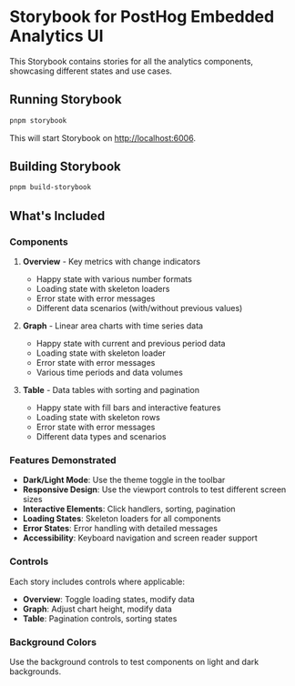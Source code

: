 # Storybook for PostHog Embedded Analytics UI

This Storybook contains stories for all the analytics components, showcasing different states and use cases.

## Running Storybook

```bash
pnpm storybook
```

This will start Storybook on [http://localhost:6006](http://localhost:6006).

## Building Storybook

```bash
pnpm build-storybook
```

## What's Included

### Components

1. **Overview** - Key metrics with change indicators
   - Happy state with various number formats
   - Loading state with skeleton loaders
   - Error state with error messages
   - Different data scenarios (with/without previous values)

2. **Graph** - Linear area charts with time series data
   - Happy state with current and previous period data
   - Loading state with skeleton loader
   - Error state with error messages
   - Various time periods and data volumes

3. **Table** - Data tables with sorting and pagination
   - Happy state with fill bars and interactive features
   - Loading state with skeleton rows
   - Error state with error messages
   - Different data types and scenarios

### Features Demonstrated

- **Dark/Light Mode**: Use the theme toggle in the toolbar
- **Responsive Design**: Use the viewport controls to test different screen sizes
- **Interactive Elements**: Click handlers, sorting, pagination
- **Loading States**: Skeleton loaders for all components
- **Error States**: Error handling with detailed messages
- **Accessibility**: Keyboard navigation and screen reader support

### Controls

Each story includes controls where applicable:
- **Overview**: Toggle loading states, modify data
- **Graph**: Adjust chart height, modify data
- **Table**: Pagination controls, sorting states

### Background Colors

Use the background controls to test components on light and dark backgrounds.